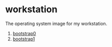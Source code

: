 # workstation

The operating system image for my workstation.

1. [bootstrap0](./BOOTSTRAP0.md)
2. [bootstrap1](./BOOTSTRAP1.md)

